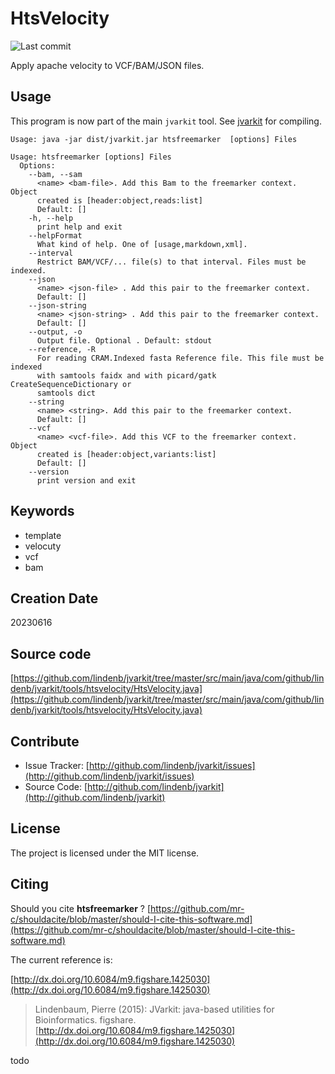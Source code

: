 # HtsVelocity

![Last commit](https://img.shields.io/github/last-commit/lindenb/jvarkit.png)

Apply apache velocity to VCF/BAM/JSON files.


## Usage


This program is now part of the main `jvarkit` tool. See [jvarkit](JvarkitCentral.md) for compiling.


```
Usage: java -jar dist/jvarkit.jar htsfreemarker  [options] Files

Usage: htsfreemarker [options] Files
  Options:
    --bam, --sam
      <name> <bam-file>. Add this Bam to the freemarker context. Object 
      created is [header:object,reads:list]
      Default: []
    -h, --help
      print help and exit
    --helpFormat
      What kind of help. One of [usage,markdown,xml].
    --interval
      Restrict BAM/VCF/... file(s) to that interval. Files must be indexed.
    --json
      <name> <json-file> . Add this pair to the freemarker context.
      Default: []
    --json-string
      <name> <json-string> . Add this pair to the freemarker context.
      Default: []
    --output, -o
      Output file. Optional . Default: stdout
    --reference, -R
      For reading CRAM.Indexed fasta Reference file. This file must be indexed 
      with samtools faidx and with picard/gatk CreateSequenceDictionary or 
      samtools dict
    --string
      <name> <string>. Add this pair to the freemarker context.
      Default: []
    --vcf
      <name> <vcf-file>. Add this VCF to the freemarker context. Object 
      created is [header:object,variants:list]
      Default: []
    --version
      print version and exit

```


## Keywords

 * template
 * velocuty
 * vcf
 * bam



## Creation Date

20230616

## Source code 

[https://github.com/lindenb/jvarkit/tree/master/src/main/java/com/github/lindenb/jvarkit/tools/htsvelocity/HtsVelocity.java](https://github.com/lindenb/jvarkit/tree/master/src/main/java/com/github/lindenb/jvarkit/tools/htsvelocity/HtsVelocity.java)


## Contribute

- Issue Tracker: [http://github.com/lindenb/jvarkit/issues](http://github.com/lindenb/jvarkit/issues)
- Source Code: [http://github.com/lindenb/jvarkit](http://github.com/lindenb/jvarkit)

## License

The project is licensed under the MIT license.

## Citing

Should you cite **htsfreemarker** ? [https://github.com/mr-c/shouldacite/blob/master/should-I-cite-this-software.md](https://github.com/mr-c/shouldacite/blob/master/should-I-cite-this-software.md)

The current reference is:

[http://dx.doi.org/10.6084/m9.figshare.1425030](http://dx.doi.org/10.6084/m9.figshare.1425030)

> Lindenbaum, Pierre (2015): JVarkit: java-based utilities for Bioinformatics. figshare.
> [http://dx.doi.org/10.6084/m9.figshare.1425030](http://dx.doi.org/10.6084/m9.figshare.1425030)


todo


